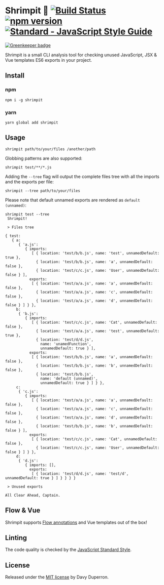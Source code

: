 # Shrimpit :fried_shrimp: [![Build Status](https://travis-ci.org/yamafaktory/shrimpit.svg?branch=master)](https://travis-ci.org/yamafaktory/shrimpit) [![npm version](https://img.shields.io/npm/v/shrimpit.svg?style=flat)](https://www.npmjs.com/package/shrimpit) [![Standard - JavaScript Style Guide](https://img.shields.io/badge/code%20style-standard-brightgreen.svg)](http://standardjs.com/)

[![Greenkeeper badge](https://badges.greenkeeper.io/yamafaktory/shrimpit.svg)](https://greenkeeper.io/)

Shrimpit is a small CLI analysis tool for checking unused JavaScript, JSX & Vue templates ES6 exports in your project.

## Install

### npm

```shell
npm i -g shrimpit
```

### yarn

```shell
yarn global add shrimpit
```

## Usage

```shell
shrimpit path/to/your/files /another/path
```

Globbing patterns are also supported:

```shell
shrimpit test/**/*.js
```

Adding the `--tree` flag will output the complete files tree with all the imports and the exports per file:

```shell
shrimpit --tree path/to/your/files
```

Please note that default unnamed exports are rendered as `default (unnamed)`:

```shell
shrimpit test --tree
 Shrimpit!

 > Files tree

{ test:
   { a:
      { 'a.js':
         { imports:
            [ { location: 'test/b/b.js', name: 'test', unnamedDefault: true },
              { location: 'test/b/b.js', name: 'a', unnamedDefault: false },
              { location: 'test/c/c.js', name: 'User', unnamedDefault: false } ],
           exports:
            [ { location: 'test/a/a.js', name: 'a', unnamedDefault: false },
              { location: 'test/a/a.js', name: 'c', unnamedDefault: false },
              { location: 'test/a/a.js', name: 'd', unnamedDefault: false } ] } },
     b:
      { 'b.js':
         { imports:
            [ { location: 'test/c/c.js', name: 'Cat', unnamedDefault: false },
              { location: 'test/a/a.js', name: 'test', unnamedDefault: true },
              { location: 'test/d/d.js',
                name: 'unamedFunction',
                unnamedDefault: true } ],
           exports:
            [ { location: 'test/b/b.js', name: 'a', unnamedDefault: false },
              { location: 'test/b/b.js', name: 'b', unnamedDefault: false },
              { location: 'test/b/b.js',
                name: 'default (unnamed)',
                unnamedDefault: true } ] } },
     c:
      { 'c.js':
         { imports:
            [ { location: 'test/a/a.js', name: 'a', unnamedDefault: false },
              { location: 'test/a/a.js', name: 'c', unnamedDefault: false },
              { location: 'test/a/a.js', name: 'd', unnamedDefault: false },
              { location: 'test/b/b.js', name: 'b', unnamedDefault: false } ],
           exports:
            [ { location: 'test/c/c.js', name: 'Cat', unnamedDefault: false },
              { location: 'test/c/c.js', name: 'User', unnamedDefault: false } ] } },
     d:
      { 'd.js':
         { imports: [],
           exports:
            [ { location: 'test/d/d.js', name: 'test/d', unnamedDefault: true } ] } } } }

 > Unused exports

All Clear Ahead, Captain.
```

## Flow & Vue

Shrimpit supports [Flow annotations](https://flowtype.org/) and Vue templates out of the box!

## Linting

The code quality is checked by the [JavaScript Standard Style](http://standardjs.com/).

## License

Released under the [MIT license](https://opensource.org/licenses/MIT) by Davy Duperron.
